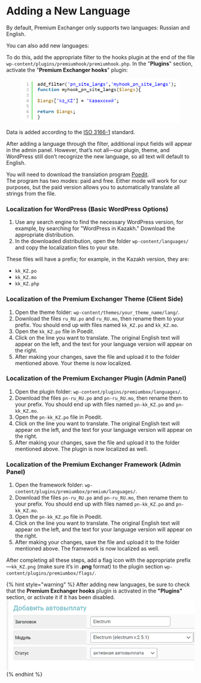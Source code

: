 # Adding a New Language

By default, Premium Exchanger only supports two languages: Russian and English.

You can also add new languages:

To do this, add the appropriate filter to the hooks plugin at the end of the file `wp-content/plugins/premiumhook/premiumhook.php`. In the "**Plugins**" section, activate the "**Premium Exchanger hooks**" plugin:

<figure><img src="../../../.gitbook/assets/Screenshot_52.png" alt=""><figcaption></figcaption></figure>

Data is added according to the [ISO 3166-1](https://en.wikipedia.org/wiki/ISO_3166-1) standard.

After adding a language through the filter, additional input fields will appear in the admin panel. However, that’s not all—our plugin, theme, and WordPress still don’t recognize the new language, so all text will default to English.

You will need to download the translation program [Poedit](https://poedit.net/download).\
The program has two modes: paid and free. Either mode will work for our purposes, but the paid version allows you to automatically translate all strings from the file.

### Localization for WordPress (Basic WordPress Options)

1. Use any search engine to find the necessary WordPress version, for example, by searching for "WordPress in Kazakh." Download the appropriate distribution.
2. In the downloaded distribution, open the folder `wp-content/languages/` and copy the localization files to your site.

These files will have a prefix; for example, in the Kazakh version, they are:

* `kk_KZ.po`
* `kk_KZ.mo`
* `kk_KZ.php`

### Localization of the Premium Exchanger Theme (Client Side)

1. Open the theme folder: `wp-content/themes/your_theme_name/lang/`.
2. Download the files `ru_RU.po` and `ru_RU.mo`, then rename them to your prefix. You should end up with files named `kk_KZ.po` and `kk_KZ.mo`.
3. Open the `kk_KZ.po` file in Poedit.
4. Click on the line you want to translate. The original English text will appear on the left, and the text for your language version will appear on the right.
5. After making your changes, save the file and upload it to the folder mentioned above. Your theme is now localized.

### Localization of the Premium Exchanger Plugin (Admin Panel)

1. Open the plugin folder: `wp-content/plugins/premiumbox/languages/`.
2. Download the files `pn-ru_RU.po` and `pn-ru_RU.mo`, then rename them to your prefix. You should end up with files named `pn-kk_KZ.po` and `pn-kk_KZ.mo`.
3. Open the `pn-kk_KZ.po` file in Poedit.
4. Click on the line you want to translate. The original English text will appear on the left, and the text for your language version will appear on the right.
5. After making your changes, save the file and upload it to the folder mentioned above. The plugin is now localized as well.

### Localization of the Premium Exchanger Framework (Admin Panel)

1. Open the framework folder: `wp-content/plugins/premiumbox/premium/languages/`.
2. Download the files `pn-ru_RU.po` and `pn-ru_RU.mo`, then rename them to your prefix. You should end up with files named `pn-kk_KZ.po` and `pn-kk_KZ.mo`.
3. Open the `pn-kk_KZ.po` file in Poedit.
4. Click on the line you want to translate. The original English text will appear on the left, and the text for your language version will appear on the right.
5. After making your changes, save the file and upload it to the folder mentioned above. The framework is now localized as well.

After completing all these steps, add a flag icon with the appropriate prefix—`kk_KZ.png` (make sure it’s in **.png** format) to the plugin section `wp-content/plugins/premiumbox/flags/`.

{% hint style="warning" %}
After adding new languages, be sure to check that the **Premium Exchanger hooks** plugin is activated in the **"Plugins"** section, or activate it if it has been disabled.\
![](<../../../.gitbook/assets/image (1506).png>)
{% endhint %}